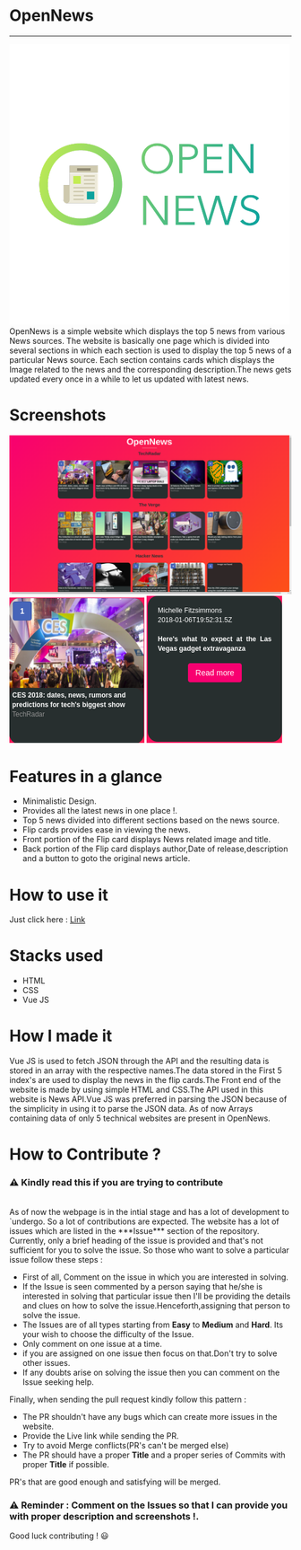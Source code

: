 # OpenNews
---------------------------
<img src="screenshots/logo.png" width = "500" height= "500">
OpenNews is a simple website which displays the top 5 news from various News sources. The website is basically one page which is divided into several sections in which each section is used to display the top 5 news of a particular News source. Each section contains cards which displays the Image related to the news and the corresponding description.The news gets updated every once in a while to let us updated with latest news.

# Screenshots

![screenshots](screenshots/1.png)
![screenshots](screenshots/2.png) ![screenshots](screenshots/3.png)


# Features in a glance

- Minimalistic Design.
- Provides all the latest news in one place !.
- Top 5 news divided into different sections based on the news source.
- Flip cards provides ease in viewing the news.
- Front portion of the Flip card displays News related image and title.
- Back portion of the Flip card displays author,Date of release,description and a button to goto the original news article.

# How to use it

Just click here : [Link](https://aswanthkoleri.github.io/OpenNews/index.html)

# Stacks used 

- HTML
- CSS 
- Vue JS

# How I made it 

Vue JS is used to fetch JSON through the API and the resulting data is stored in an array with the respective names.The data stored in the First 5 index's are used to display the news in the flip cards.The Front end of the website is made by using simple HTML and CSS.The API used in this website is News API.Vue JS was preferred in parsing the JSON because of the simplicity in using it to parse the JSON data. As of now Arrays containing data of only 5 technical websites are present in OpenNews.

# How to Contribute ? 

### :warning: Kindly read this if you are trying to contribute 
<br>
As of now the webpage is in the intial stage and has a lot of development to `undergo. So a lot of contributions are expected. The website has a lot of issues which are listed in the ***Issue*** section of the repository. Currently, only a brief heading of the issue is provided and that's not sufficient for you to solve the issue. So those who want to solve a particular issue follow these steps : 

- First of all, Comment on the issue in which you are interested in solving.
- If the Issue is seen commented by a person saying that he/she is interested in solving that particular issue then I'll be providing the details and clues on how to solve the issue.Henceforth,assigning that person to solve the issue.
- The Issues are of all types starting from **Easy** to **Medium** and **Hard**. Its your wish to choose the difficulty of the Issue.
- Only comment on one issue at a time.
- if you are assigned on one issue then focus on that.Don't try to solve other issues.
- If any doubts arise on solving the issue then you can comment on the Issue seeking help.

Finally, when sending the pull request kindly follow this pattern : 

- The PR shouldn't have any bugs which can create more issues in the website.
- Provide the Live link while sending the PR.
- Try to avoid Merge conflicts(PR's can't be merged else)
- The PR should have a proper **Title** and a proper series of Commits with proper **Title** if possible.

PR's that are good enough and satisfying will be merged. 

### :warning: Reminder : Comment on the Issues so that I can provide you with proper description and screenshots !.

Good luck contributing ! :smiley: 


